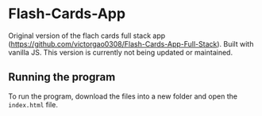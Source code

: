 # Flash-Cards-App
Original version of the flach cards full stack app (https://github.com/victorgao0308/Flash-Cards-App-Full-Stack).
Built with vanilla JS. This version is currently not being updated or maintained.

## Running the program
To run the program, download the files into a new folder and open the `index.html` file.
